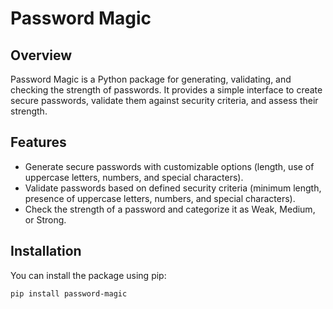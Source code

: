 # Password Magic 
## Overview
Password Magic is a Python package for generating, validating, and checking the strength of passwords. It provides a simple interface to create secure passwords, validate them against security criteria, and assess their strength.

## Features
- Generate secure passwords with customizable options (length, use of uppercase letters, numbers, and special characters).
- Validate passwords based on defined security criteria (minimum length, presence of uppercase letters, numbers, and special characters).
- Check the strength of a password and categorize it as Weak, Medium, or Strong.

## Installation

You can install the package using pip:

```bash
pip install password-magic
